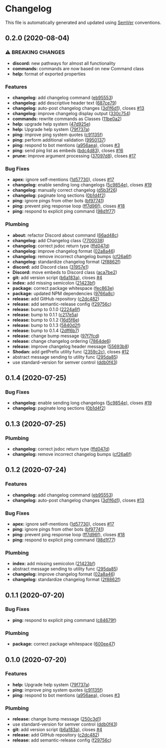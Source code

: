 # Changelog

This file is automatically generated and updated using [SemVer](https://semver.org) conventions.



## 0.2.0 (2020-08-04)


### ⚠ BREAKING CHANGES

* **discord:** new pathways for almost all functionality
* **commands:** commands are now based on new Command class
* **help:** format of exported properties

### Features

* **changelog:** add changelog command ([eb95553](https://github.com/danfoy/shodan-discord/commit/eb95553000e2ce02c4ac9d08c7fec055191b2fa2))
* **changelog:** add descriptive header text ([687ce79](https://github.com/danfoy/shodan-discord/commit/687ce798cf956b6a0bb08636804c9fe991949ed0))
* **changelog:** auto-post changelog changes ([3d1f6d1](https://github.com/danfoy/shodan-discord/commit/3d1f6d1077ce739c2cd77ddc9b4f7186d3f023c1)), closes [#13](https://github.com/danfoy/shodan-discord/issues/13)
* **changelog:** improve changelog display output ([330c754](https://github.com/danfoy/shodan-discord/commit/330c7547e6e68dd0b785914f810b2b6ad23fc2cd))
* **commands:** rewrite commands as Classes ([11be0a2](https://github.com/danfoy/shodan-discord/commit/11be0a29b0aeff7aa79f8a7f51bef7bbff92344a))
* **help:** upgrade help system ([47d925e](https://github.com/danfoy/shodan-discord/commit/47d925e55dbc3edb39eced84e776b4da8d196812))
* **help:** Upgrade help system ([79f737a](https://github.com/danfoy/shodan-discord/commit/79f737ab3fbc1520ea29e91a4c4a1fdfbc7a4664))
* **ping:** improve ping system quotes ([c91135f](https://github.com/danfoy/shodan-discord/commit/c91135fe2650cbbc1092c956c4be0f5f8c17544d))
* **ping:** perform additional validation ([9950137](https://github.com/danfoy/shodan-discord/commit/9950137633b63f8b5c311afb6cee0a2f81411c95))
* **ping:** respond to bot mentions ([a956aea](https://github.com/danfoy/shodan-discord/commit/a956aeaa825f469db1aa2ac5c8293cb26788a165)), closes [#3](https://github.com/danfoy/shodan-discord/issues/3)
* **ping:** send ping list as embeds ([bdc4d83](https://github.com/danfoy/shodan-discord/commit/bdc4d83070f53303485c6b94cb6fa9d3a4d98a1d)), closes [#16](https://github.com/danfoy/shodan-discord/issues/16)
* **prune:** improve argument processing ([37097d8](https://github.com/danfoy/shodan-discord/commit/37097d8a751c6c75df59061bf667f524709d71a7)), closes [#17](https://github.com/danfoy/shodan-discord/issues/17)


### Bug Fixes

* **apex:** ignore self-mentions ([1d57730](https://github.com/danfoy/shodan-discord/commit/1d577303bf0e97f0227e327eb59af35a5f71e0ce)), closes [#17](https://github.com/danfoy/shodan-discord/issues/17)
* **changelog:** enable sending long changelogs ([5c9854e](https://github.com/danfoy/shodan-discord/commit/5c9854ef9d47aaa5cf99941253deb1b298268aaf)), closes [#19](https://github.com/danfoy/shodan-discord/issues/19)
* **changelog:** manually correct changelog ([d5b3f26](https://github.com/danfoy/shodan-discord/commit/d5b3f26dbbb8fe76a51d143aad2e60f163bbcec8))
* **changelog:** paginate long sections ([0b1d4f2](https://github.com/danfoy/shodan-discord/commit/0b1d4f2dc1062915568374d7f5aa83c96a1aca5f))
* **ping:** ignore pings from other bots ([bf97741](https://github.com/danfoy/shodan-discord/commit/bf97741af5c6f55a07be6cc769a201993ef560ac))
* **ping:** prevent ping response loop ([ff7d96f](https://github.com/danfoy/shodan-discord/commit/ff7d96fc82563c4b439378aab8bd6de05f6809b0)), closes [#18](https://github.com/danfoy/shodan-discord/issues/18)
* **ping:** respond to explicit ping command ([98d1f77](https://github.com/danfoy/shodan-discord/commit/98d1f779ca366221aa772601c05c1e4d268ff09d))


### Plumbing

* **about:** refactor Discord about command ([66ad48c](https://github.com/danfoy/shodan-discord/commit/66ad48c9a21e7b4aac5a9d3a5efbed51367e2697))
* **changelog:** add Changelog class ([7700038](https://github.com/danfoy/shodan-discord/commit/7700038496ef669a178d92314a7dda526ca79f06))
* **changelog:** correct jsdoc return type ([ffd047d](https://github.com/danfoy/shodan-discord/commit/ffd047d852653e6411fde1ec52cf877ebc6519aa))
* **changelog:** improve changelog format ([02a8a46](https://github.com/danfoy/shodan-discord/commit/02a8a4622ea29bde167c3c875ad95ca04e661b76))
* **changelog:** remove incorrect changelog bumps ([cf26a6f](https://github.com/danfoy/shodan-discord/commit/cf26a6f5db46a341eabcec5e0c4b96d688913c56))
* **changelog:** standardize changelog format ([2f8862f](https://github.com/danfoy/shodan-discord/commit/2f8862f1c969f3eaccd237a2e29793b3bfc1a7f7))
* **discord:** add Discord class ([31957e1](https://github.com/danfoy/shodan-discord/commit/31957e1a157900293c6703dfa1135f25df4eba9c))
* **Discord:** move embeds to Discord class ([aca7be2](https://github.com/danfoy/shodan-discord/commit/aca7be24970afca4be608ca4411d8587bab90f77))
* **git:** add version script ([b6a183a](https://github.com/danfoy/shodan-discord/commit/b6a183ab2fbdeef431c3deec451b8e031a2c426b)), closes [#4](https://github.com/danfoy/shodan-discord/issues/4)
* **index:** add missing semicolon ([21423bf](https://github.com/danfoy/shodan-discord/commit/21423bfc4063078c10154162a67069dfc875fae7))
* **package:** correct package whitespace ([fec863e](https://github.com/danfoy/shodan-discord/commit/fec863eb0efd1d07252dc41861fd5ce5490198e4))
* **package:** updated NPM dependencies ([9766a8c](https://github.com/danfoy/shodan-discord/commit/9766a8c9e49cb8f82b5d4e98e2444e244fd12e00))
* **release:** add GitHub repository ([c2dc482](https://github.com/danfoy/shodan-discord/commit/c2dc48298182fa72fecd70ee737947f59f698847))
* **release:** add semantic-release config ([f29756c](https://github.com/danfoy/shodan-discord/commit/f29756cd682a3c415c71e03b57c1a2c1fcf96ff4))
* **release:** bump to 0.1.0 ([2224a6f](https://github.com/danfoy/shodan-discord/commit/2224a6f6ab0e64a7da3de65824a59a95f9eebd5b))
* **release:** bump to 0.1.1 ([c217e5a](https://github.com/danfoy/shodan-discord/commit/c217e5af6ec642f72c4651df1ad7375df8d5f0a6))
* **release:** bump to 0.1.2 ([16d5f6e](https://github.com/danfoy/shodan-discord/commit/16d5f6e491a26658cbe1f7fbc34beb0b84bdba4b))
* **release:** bump to 0.1.3 ([5840d2f](https://github.com/danfoy/shodan-discord/commit/5840d2f54fae6b16d71ad7943abb7de1ef93bd48))
* **release:** bump to 0.1.4 ([2dff6b7](https://github.com/danfoy/shodan-discord/commit/2dff6b7596d988709853a399ed23c1a2ef4627da))
* **release:** change bump message ([97f7fcd](https://github.com/danfoy/shodan-discord/commit/97f7fcd9087950d280518eaee5384b9d5be31afa))
* **release:** change changelog ordering ([7864de6](https://github.com/danfoy/shodan-discord/commit/7864de6a3b423cfeb2de3ff570ab780ca39b6055))
* **release:** improve changelog header message ([55693b8](https://github.com/danfoy/shodan-discord/commit/55693b8bc8dc28ac510511abe0a1a717fccace99))
* **Shodan:** add getPrefix utility func ([2359c2c](https://github.com/danfoy/shodan-discord/commit/2359c2c0a4ea4672cbab9964fa1ec51808cb4d93)), closes [#12](https://github.com/danfoy/shodan-discord/issues/12)
* abstract message sending to utility func ([295da85](https://github.com/danfoy/shodan-discord/commit/295da85bbf4f50c2deb6eed0fa4ff7d1259d1f57))
* use standard-version for semver control ([ddb0f43](https://github.com/danfoy/shodan-discord/commit/ddb0f432f81156c332d4d6ac4d5dbc357be1a590))

## 0.1.4 (2020-07-25)

### Bug Fixes

* **changelog:** enable sending long changelogs ([5c9854e](https://github.com/danfoy/shodan-discord/commit/5c9854ef9d47aaa5cf99941253deb1b298268aaf)), closes [#19](https://github.com/danfoy/shodan-discord/issues/19)
* **changelog:** paginate long sections ([0b1d4f2](https://github.com/danfoy/shodan-discord/commit/0b1d4f2dc1062915568374d7f5aa83c96a1aca5f))



## 0.1.3 (2020-07-25)

### Plumbing

* **changelog:** correct jsdoc return type ([ffd047d](https://github.com/danfoy/shodan-discord/commit/ffd047d852653e6411fde1ec52cf877ebc6519aa))
* **changelog:** remove incorrect changelog bumps ([cf26a6f](https://github.com/danfoy/shodan-discord/commit/cf26a6f5db46a341eabcec5e0c4b96d688913c56))


## 0.1.2 (2020-07-24)

### Features

* **changelog:** add changelog command ([eb95553](https://github.com/danfoy/shodan-discord/commit/eb95553000e2ce02c4ac9d08c7fec055191b2fa2))
* **changelog:** auto-post changelog changes ([3d1f6d1](https://github.com/danfoy/shodan-discord/commit/3d1f6d1077ce739c2cd77ddc9b4f7186d3f023c1)), closes [#13](https://github.com/danfoy/shodan-discord/issues/13)


### Bug Fixes

* **apex:** ignore self-mentions ([1d57730](https://github.com/danfoy/shodan-discord/commit/1d577303bf0e97f0227e327eb59af35a5f71e0ce)), closes [#17](https://github.com/danfoy/shodan-discord/issues/17)
* **ping:** ignore pings from other bots ([bf97741](https://github.com/danfoy/shodan-discord/commit/bf97741af5c6f55a07be6cc769a201993ef560ac))
* **ping:** prevent ping response loop ([ff7d96f](https://github.com/danfoy/shodan-discord/commit/ff7d96fc82563c4b439378aab8bd6de05f6809b0)), closes [#18](https://github.com/danfoy/shodan-discord/issues/18)
* **ping:** respond to explicit ping command ([98d1f77](https://github.com/danfoy/shodan-discord/commit/98d1f779ca366221aa772601c05c1e4d268ff09d))


### Plumbing

* **index:** add missing semicolon ([21423bf](https://github.com/danfoy/shodan-discord/commit/21423bfc4063078c10154162a67069dfc875fae7))
* abstract message sending to utility func ([295da85](https://github.com/danfoy/shodan-discord/commit/295da85bbf4f50c2deb6eed0fa4ff7d1259d1f57))
* **changelog:** improve changelog format ([02a8a46](https://github.com/danfoy/shodan-discord/commit/02a8a4622ea29bde167c3c875ad95ca04e661b76))
* **changelog:** standardize changelog format ([2f8862f](https://github.com/danfoy/shodan-discord/commit/2f8862f1c969f3eaccd237a2e29793b3bfc1a7f7))


## 0.1.1 (2020-07-20)

### Bug Fixes

* **ping:** respond to explicit ping command ([c84679f](https://github.com/danfoy/shodan-discord/commit/c84679f5d8707be465853a6454fa8cf50826a076))

### Plumbing

* **package:** correct package whitespace ([600ee47](https://github.com/danfoy/shodan-discord/commit/600ee47ba4fc11eca04f260a220001b35d6998f1))


## 0.1.0 (2020-07-20)

### Features

* **help:** Upgrade help system ([79f737a](https://github.com/danfoy/shodan-discord/commit/79f737ab3fbc1520ea29e91a4c4a1fdfbc7a4664))
* **ping:** improve ping system quotes ([c91135f](https://github.com/danfoy/shodan-discord/commit/c91135fe2650cbbc1092c956c4be0f5f8c17544d))
* **ping:** respond to bot mentions ([a956aea](https://github.com/danfoy/shodan-discord/commit/a956aeaa825f469db1aa2ac5c8293cb26788a165)), closes [#3](https://github.com/danfoy/shodan-discord/issues/3)

### Plumbing

* **release:** change bump message ([250c3d1](https://github.com/danfoy/shodan-discord/commit/250c3d1b5d3e654d47b50cc5cce96bfb7b6f373f))
* use standard-version for semver control ([ddb0f43](https://github.com/danfoy/shodan-discord/commit/ddb0f432f81156c332d4d6ac4d5dbc357be1a590))
* **git:** add version script ([b6a183a](https://github.com/danfoy/shodan-discord/commit/b6a183ab2fbdeef431c3deec451b8e031a2c426b)), closes [#4](https://github.com/danfoy/shodan-discord/issues/4)
* **release:** add GitHub repository ([c2dc482](https://github.com/danfoy/shodan-discord/commit/c2dc48298182fa72fecd70ee737947f59f698847))
* **release:** add semantic-release config ([f29756c](https://github.com/danfoy/shodan-discord/commit/f29756cd682a3c415c71e03b57c1a2c1fcf96ff4))
